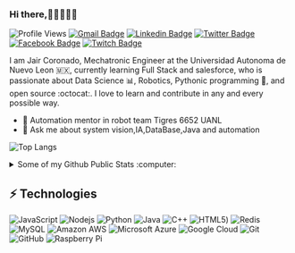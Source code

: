 ### Hi there,👋🏼👨🏻‍💻
![Profile Views](https://komarev.com/ghpvc/?username=JairCoronado&color=blue)
[![Gmail Badge](https://img.shields.io/badge/Gmail-D14836?style=for-the-badge&logo=gmail&logoColor=white)](mailto:jair.coronadope@gmail.com "Connect via Email")
[![Linkedin Badge](https://img.shields.io/badge/LinkedIn-0077B5?style=for-the-badge&logo=linkedin&logoColor=white)](https://www.linkedin.com/in/jair-coronado-perales/ "Connect on LinkedIn")
[![Twitter Badge](https://img.shields.io/badge/Twitter-1DA1F2?style=for-the-badge&logo=twitter&logoColor=white)](https://twitter.com/Yacko72 "Follow on Twitter")
[![Facebook Badge](https://img.shields.io/badge/Facebook-1877F2?style=for-the-badge&logo=facebook&logoColor=white)](https://www.facebook.com/jaco1020/ "Connect on Facebook")
[![Twitch Badge](https://img.shields.io/badge/Twitch-9146FF?style=for-the-badge&logo=twitch&logoColor=white)](https://www.twitch.tv/jaco72 "Follow on Twitch")

I am Jair Coronado, Mechatronic Engineer at the Universidad Autonoma de Nuevo Leon 🇲🇽, currently learning Full Stack and salesforce, who is passionate about Data Science  :bar_chart:, Robotics, Pythonic programming :snake:, and open source :octocat:. I love to learn and contribute in any and every possible way.

- 🤖 Automation mentor in robot team Tigres 6652 UANL
- 💬 Ask me about system vision,IA,DataBase,Java and automation


![Top Langs](https://github-readme-stats.vercel.app/api/top-langs/?username=aemmadi&hide=TeX&layout=compact)

<details>
  <summary>Some of my Github Public Stats :computer:</summary>
  
   ![Github Stats](https://github-readme-stats.vercel.app/api?username=JairCoronado&count_private=true&show_icons=true&include_all_commits=true)

  ----
  
</details>

## ⚡ Technologies
 
![JavaScript](https://img.shields.io/badge/-JavaScript-black?style=flat-square&logo=javascript)
![Nodejs](https://img.shields.io/badge/-Nodejs-black?style=flat-square&logo=Node.js)
![Python](https://img.shields.io/badge/-Python-black?style=flat-square&logo=Python)
![Java](https://img.shields.io/badge/-java-E34A86?style=flat-square&logo=java)
![C++](https://img.shields.io/badge/-C++-00599C?style=flat-square&logo=c)
![HTML5](https://img.shields.io/badge/-HTML5-E34F26?style=flat-square&logo=html5&logoColor=white))
![Redis](https://img.shields.io/badge/-Redis-black?style=flat-square&logo=Redis)
![MySQL](https://img.shields.io/badge/-MySQL-black?style=flat-square&logo=mysql)
![Amazon AWS](https://img.shields.io/badge/Amazon%20AWS-232F3E?style=flat-square&logo=amazon-aws)
![Microsoft Azure](https://img.shields.io/badge/Microsoft%20Azure-232F7E?style=flat-square&logo=microsoft-azure)
![Google Cloud](https://img.shields.io/badge/Google%20Cloud-black?style=flat-square&logo=google-cloud)
![Git](https://img.shields.io/badge/-Git-black?style=flat-square&logo=git)
![GitHub](https://img.shields.io/badge/-GitHub-181717?style=flat-square&logo=github)
![Raspberry Pi](https://img.shields.io/badge/-Raspberry%20Pi-C51A4A?style=flat-square&logo=Raspberry-Pi)


<!--
**JairCoronado/JairCoronado** is a ✨ _special_ ✨ repository because its `README.md` (this file) appears on your GitHub profile.

Here are some ideas to get you started:

- 🔭 I’m currently working on ...
- 🌱 I’m currently learning ...
- 👯 I’m looking to collaborate on ...
- 🤔 I’m looking for help with ...
- 💬 Ask me about ...
- 📫 How to reach me: ...
- 😄 Pronouns: ...
- ⚡ Fun fact: ...
-->
